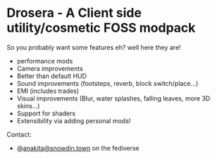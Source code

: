 # Drosera - A Client side utility/cosmetic FOSS modpack

So you probably want some features eh? well here they are!
- performance mods 
- Camera improvements
- Better than default HUD
- Sound improvements (footsteps, reverb, block switch/place...)
- EMI (includes trades)
- Visual improvements (Blur, water splashes, falling leaves, more 3D skins...)
- Support for shaders
- Extensibility via adding personal mods!

Contact: 
- @anakita@snowdin.town on the fediverse

